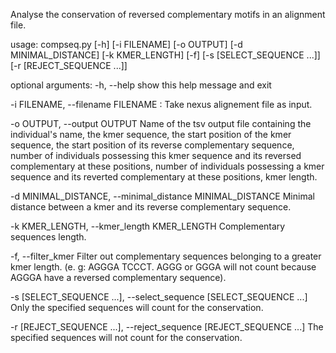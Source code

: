 Analyse the conservation of reversed complementary motifs in an alignment file.


usage: compseq.py [-h] [-i FILENAME] [-o OUTPUT] [-d MINIMAL_DISTANCE]
                  [-k KMER_LENGTH] [-f] [-s [SELECT_SEQUENCE ...]]
                  [-r [REJECT_SEQUENCE ...]]


optional arguments:
-h, --help            show this help message and exit

-i FILENAME, --filename FILENAME : Take nexus alignement file as input.

-o OUTPUT, --output OUTPUT
Name of the tsv output file containing the
individual's name, the kmer sequence, the start
position of the kmer sequence, the start position of
its reverse complementary sequence, number of
individuals possessing this kmer sequence and its
reversed complementary at these positions, number of
individuals possessing a kmer sequence and its
reverted complementary at these positions, kmer
length.

-d MINIMAL_DISTANCE, --minimal_distance MINIMAL_DISTANCE
Minimal distance between a kmer and its reverse
complementary sequence.

-k KMER_LENGTH, --kmer_length KMER_LENGTH
Complementary sequences length.

-f, --filter_kmer     Filter out complementary sequences belonging to a
greater kmer length. (e. g: AGGGA TCCCT. AGGG or GGGA
will not count because AGGGA have a reversed
complementary sequence).

-s [SELECT_SEQUENCE ...], --select_sequence [SELECT_SEQUENCE ...]
Only the specified sequences will count for the conservation.

-r [REJECT_SEQUENCE ...], --reject_sequence [REJECT_SEQUENCE ...]
The specified sequences will not count for the conservation.
